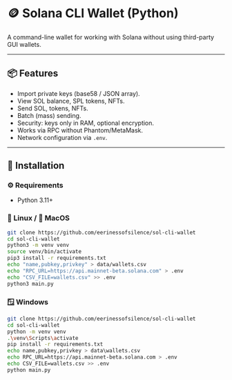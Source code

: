 # 🪙 Solana CLI Wallet (Python)

A command-line wallet for working with Solana without using third-party GUI wallets.

---

## 📦 Features

- Import private keys (base58 / JSON array).
- View SOL balance, SPL tokens, NFTs.
- Send SOL, tokens, NFTs.
- Batch (mass) sending.
- Security: keys only in RAM, optional encryption.
- Works via RPC without Phantom/MetaMask.
- Network configuration via `.env`.

---

## 🔧 Installation

### ⚙️ Requirements

- Python 3.11+

### 🐧 Linux / 🍎 MacOS

```bash
git clone https://github.com/eerinessofsilence/sol-cli-wallet
cd sol-cli-wallet
python3 -m venv venv
source venv/bin/activate
pip3 install -r requirements.txt
echo "name,pubkey,privkey" > data/wallets.csv
echo "RPC_URL=https://api.mainnet-beta.solana.com" > .env
echo "CSV_FILE=wallets.csv" >> .env
python3 main.py
```

### 🪟 Windows

```bash
git clone https://github.com/eerinessofsilence/sol-cli-wallet
cd sol-cli-wallet
python -m venv venv
.\venv\Scripts\activate
pip install -r requirements.txt
echo name,pubkey,privkey > data\wallets.csv
echo RPC_URL=https://api.mainnet-beta.solana.com > .env
echo CSV_FILE=wallets.csv >> .env
python main.py
```
